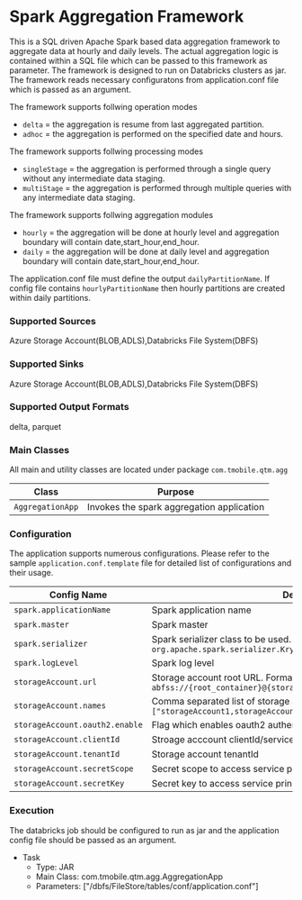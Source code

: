 # Spark Aggregation Framework

This is a SQL driven Apache Spark based data aggregation framework to aggregate data at hourly and daily levels. The actual aggregation logic is contained within a SQL file which can be passed to this framework as parameter. The framework is designed to run on Databricks clusters as jar. The framework reads necessary configuratons from application.conf file which is passed as an argument.

The framework supports follwing operation modes
- `delta` = the aggregation is resume from last aggregated partition.
- `adhoc` = the aggregation is performed on the specified date and hours.

The framework supports follwing processing modes
- `singleStage` = the aggregation is performed through a single query without any intermediate data staging.
- `multiStage` = the aggregation is performed through multiple queries with any intermediate data staging.
	
The framework supports follwing aggregation modules
- `hourly` = the aggregation will be done at hourly level and aggregation boundary will contain date,start_hour,end_hour.
- `daily` = the aggregation will be done at daily level and aggregation boundary will contain date,start_hour,end_hour.

The application.conf file must define the output `dailyPartitionName`. If config file contains `hourlyPartitionName` then hourly partitions are created within daily partitions.

### Supported Sources
Azure Storage Account(BLOB,ADLS),Databricks File System(DBFS)

### Supported Sinks
Azure Storage Account(BLOB,ADLS),Databricks File System(DBFS)

### Supported Output Formats
delta, parquet

### Main Classes
All main and utility classes are located under package `com.tmobile.qtm.agg`

| Class | Purpose | 
| --- | --- |
| `AggregationApp` | Invokes the spark aggregation application | 



### Configuration
The application supports numerous configurations. Please refer to the sample `application.conf.template` file for detailed list of configurations and their usage.



| Config Name | Description | Optional |
| --- | --- | --- |
|`spark.applicationName `| Spark application name| No |
|`spark.master` | Spark master | No |
|`spark.serializer` | Spark serializer class to be used. Defaulted to `org.apache.spark.serializer.KryoSerializer` | Yes |
|`spark.logLevel` | Spark log level | No |
|`storageAccount.url` | Storage account root URL. Format `abfss://{root_container}@{storage_account_name}.dfs.core.windows.net` | No |
|`storageAccount.names` | Comma separated list of storage accounts. Format - `["storageAccount1,storageAccount2"]` | No |
|`storageAccount.oauth2.enable`| Flag which enables oauth2 authentication | No |
|`storageAccount.clientId` | Stroage acccount clientId/servicePrincipalId | No |
|`storageAccount.tenantId` | Storage account tenantId | No |
|`storageAccount.secretScope` | Secret scope to access service principal access key | No |
|`storageAccount.secretKey ` | Secret key to access service principal access key | No |



### Execution

The databricks job should be configured to run as jar and the application config file should be passed as an argument.

- Task
  - Type: JAR
  - Main Class: com.tmobile.qtm.agg.AggregationApp
  - Parameters: ["/dbfs/FileStore/tables/conf/application.conf"]
